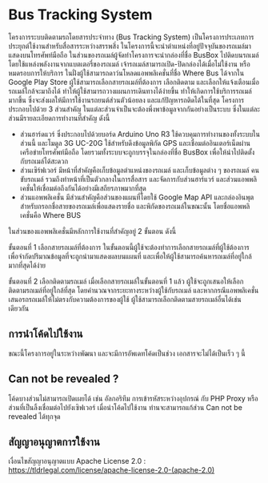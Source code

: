 # Bus Tracking System
โครงการระบบติดตามรถโดยสารประจำทาง (Bus Tracking System) เป็นโครงการประเภทการประยุกต์ใช้งานสำหรับสื่อสารระหว่างสรรพสิ่ง ในโครงการนี้จะนำตำแหน่งที่อยู่ปัจจุบันของรถเมล์มาแสดงบนโทรศัพท์มือถือ ในส่วนของรถเมล์ผู้จัดทำโครงการจะนำกล่องที่ชื่อ BusBox ไปติดบนรถเมล์ โดยใช้แหล่งพลังงานจากแบตเตอรี่ของรถเมล์ เจ้ารถเมล์สามารถเปิด-ปิดกล่องได้เมื่อไม่ใช้งาน หรือหมดรอบการให้บริการ ในฝั่งผู้ใช้สามารถดาว์นโหลดแอพพลิเคชั่นที่ชื่อ Where Bus ได้จากใน Google Play Store ผู้ใช้สามารถเลือกสายรถเมล์ที่ต้องการ เลือกติดตาม และเลือกให้แจ้งเตือนเมื่อรถเมล์ใกล้จะมาถึงได้ ทำให้ผู้ใช้สามารถวางแผนการเดินทางได้ง่ายขึ้น ทำให้เกิดการใช้บริการรถเมล์มากขึ้น ซึ่งจะส่งผลให้มีการใช้งานรถยนต์ส่วนตัวน้อยลง และแก้ปัญหารถติดได้ในที่สุด
โครงการประกอบไปด้วย 3 ส่วนสำคัญ ในแต่ละส่วนจำเป็นจะต้องพึ่งพาข้อมูลจากกันอย่างเป็นระบบ ซึ่งในแต่ละส่วนมีรายละเอียดการทำงานที่สำคัญ ดังนี้

 * ส่วนฮาร์ดแวร์ ซึ่งประกอบไปด้วยบอร์ด Arduino Uno R3 ใช้ควบคุมการทำงานของทั้งระบบในส่วนนี้ และโมดูล 3G UC-20G ใช้สำหรับดึงข้อมูลพิกัด GPS และเชื่อมต่ออินเตอร์เน็ตผ่านเครือข่ายโทรศัพท์มือถือ โดยรวมทั้งระบบจะถูกบรรจุในกล่องที่ชื่อ BusBox เพื่อให้นำไปติดตั้งกับรถเมล์ได้สะดวก
 * ส่วนเซิร์ฟเวอร์ มีหน้าที่สำคัญคือเก็บข้อมูลตำแหน่งของรถเมล์ และเก็บข้อมูลต่าง ๆ ของรถเมล์ คนขับรถเมล์ รวมถึงทำหน้าที่เป็นตัวกลางในการสื่อสาร และจัดการกับส่วนฮาร์แวร์ และส่วนแอพพลิเคชั่นให้เชื่อมต่อถึงกันได้อย่างมีเสถียรภาพมากที่สุด
 * ส่วนแอพพลิเคชั่น มีส่วนสำคัญคือส่วนของแผนที่โดยใช้ Google Map API และกล่องอินพุตสำหรับกรอกชื่อสายของรถเมล์เพื่อแสดงรายชื่อ และพิกัดของรถเมล์ในขณะนั้น โดยชื่อแอพพลิเคชั่นคือ Where BUS

ในส่วนของแอพพลิเคชั่นมีหลักการใช้งานที่สำคัญอยู่ 2 ขั้นตอน ดังนี้

ขั้นตอนที่ 1 เลือกสายรถเมล์ที่ต้องการ ในขั้นตอนนี้ผู้ใช้จะต้องทำการเลือกสายรถเมล์ที่ผู้ใช้ต้องการ เพื่อจำกัดปริมาณข้อมูลที่จะถูกนำมาแสดงผลบนแผนที่ และเพื่อให้ผู้ใช้สามารถค้นหารถเมล์ที่อยู่ใกล้มากที่สุดได้ง่าย

ขั้นตอนที่ 2 เลือกติดตามรถเมล์ เมื่อเลือกสายรถเมล์ในขั้นตอนที่ 1 แล้ว ผู้ใช้จะถูกเสนอให้เลือกติดตามรถเมล์ที่อยู่ใกล้ที่สุด โดยคำนวณจากระยะทางระหว่างผู้ใช้กับรถเมล์ และหากกรณีแอพพลิเคชั่นเสนอรถรถเมล์ให้ไม่ตรงกับความต้องการของผู้ใช้ ผู้ใช้สามารถเลือกติดตามสายรถเมล์อื่นได้เช่นเดียวกัน

## การนำโค้ดไปใช้งาน

ขณะนี้โครงการอยู่ในระหว่างพัฒนา และจะมีการอัพเดทโค้ดเป็นช่วง เอกสารจะไม่ได้เป็นเร็ว ๆ นี้

## Can not be revealed ?

โค้ดบางส่วนไม่สามารถเปิดเผยได้ เช่น อัลกอริทึม การเข้ารหัสระหว่างอุปกรณ์ กับ PHP Proxy หรือส่วนที่เป็นลิ้งเชื่อมต่อไปยังเซิฟเวอร์ เมื่อนำโค้ดไปใช้งาน ท่านจะสามารถแก้ส่วน Can not be revealed ได้ทุกจุด

## สัญญาอนุญาตการใช้งาน

เงื่อนไขสัญญาอนุญาตแบบ Apache License 2.0 : https://tldrlegal.com/license/apache-license-2.0-(apache-2.0)
